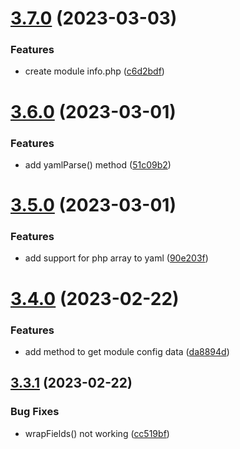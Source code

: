 # [3.7.0](https://github.com/baumrock/RockMigrations/compare/v3.6.0...v3.7.0) (2023-03-03)


### Features

* create module info.php ([c6d2bdf](https://github.com/baumrock/RockMigrations/commit/c6d2bdfefa00f8f3a3c8b6dc7ad4988694277793))



# [3.6.0](https://github.com/baumrock/RockMigrations/compare/v3.5.0...v3.6.0) (2023-03-01)


### Features

* add yamlParse() method ([51c09b2](https://github.com/baumrock/RockMigrations/commit/51c09b2ce97119569cabe41e25264593b8c2799d))



# [3.5.0](https://github.com/baumrock/RockMigrations/compare/v3.4.0...v3.5.0) (2023-03-01)


### Features

* add support for php array to yaml ([90e203f](https://github.com/baumrock/RockMigrations/commit/90e203fb41e4d1684ea942a64b69f0d2e73a9bfc))



# [3.4.0](https://github.com/baumrock/RockMigrations/compare/v3.3.1...v3.4.0) (2023-02-22)


### Features

* add method to get module config data ([da8894d](https://github.com/baumrock/RockMigrations/commit/da8894d946731372a570989aa44619a73377d428))



## [3.3.1](https://github.com/baumrock/RockMigrations/compare/v3.3.0...v3.3.1) (2023-02-22)


### Bug Fixes

* wrapFields() not working ([cc519bf](https://github.com/baumrock/RockMigrations/commit/cc519bf2ca16678a5d1021c643850dfbe9106ab0))



